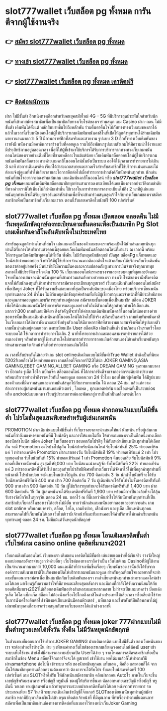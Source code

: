 # slot777wallet เว็บสล็อต pg ทั้งหมด  การันตีจากผู้ใช้งานจริง

## 👉 [สมัคร slot777wallet เว็บสล็อต pg ทั้งหมด](https://slot777wallet.com/)
## 👉 [ทางเข้า slot777wallet เว็บสล็อต pg ทั้งหมด](https://slot777wallet.com/)
## 👉 [slot777wallet เว็บสล็อต pg ทั้งหมด เครดิตฟรี](https://slot777wallet.com/)
## 👉 [ติดต่อพนักงาน](https://slot777wallet.com/)


ฝาก ไม่มีขั้นต่ำ  อีกหนึ่งทางเลือกสำหรับคนยุคสมัยใหม่ 4G – 5G ที่มีบริการสุดประทับใจสำหรับนักพนันที่เข้ามาสมัครสมาชิกเพื่อเป็นสมาชิกกับทางเว็บไซต์ของเราร่วมสนุก เกม Casino  ฝาก-ถอน ไม่มีขั้นต่ำ เดิมพันได้ตั้งแต่ หลักสิบบาทขึ้นไปถึงหลักพัน ร่วมตื่นตาตื่นใจไปกับทางทางเว็บเกมของเราได้แล้วในเวลานี้เว็บพนันออนไลน์ผู้ให้บริการเกมเดิมพันพนันคาสิโนที่เปิดให้ลูกค้าทุกท่านได้ร่วมเดิมพันมายาวนานมากกว่า 5 ปี มีภาพกราฟฟิกที่สมจริงและสวยงาม รูปแบบ 3 D
อีกทั้งทางเว็บเดิมพันของเรายังมี พนักงานมืออาชีพการสร้างเว็บที่คอยดูเล  รวมไปถึงพัฒนารูปแบบตัวเกมให้มีความน่าใช้งานและมีประสิทธิภาพอยู่ตลอดเวลา เพื่อที่ให้ผู้ที่เข้ามาใช้บริการได้รับการบริการจากทางทางเว็บเกมพนันออนไลน์ของเราอย่างเต็มที่โดยที่ขาดเหลืออะไรแม้แต่น้อย เว็บเดิมพันสล็อตออนไลน์ผู้ให้บริการเกมพนันเดิมพันสล็อตของทางค่ายเกมคาสิโนออนไลน์นั้นยังเป็นระบบ ออโต้ใช้เวลาการทำรายการไม่เกิน 3 นาที ต่อการเติมเครดิต เรียกได้ว่าสะดวกสบายและรวดเร็วสำหรับสมาชิกที่ใช้บริการแน่นอนและไม่ต้องแจ้งผู้ดูแลที่ทำให้เสียเวลาและโอกาสอีกต่อไปเมื่อทำรายการฝากตังค์กับนักพนันทุกท่าน
นักเล่นพนันที่สนใจอยากจะลองร่วมเล่นเกม เกมเดิมพันคาสิโนออนไลน์ หรือ ***slot777wallet เว็บสล็อต pg ทั้งหมด*** เกมพนันเดิมพันสล็อตสมาชิกทุกท่านสามารถลงทะเบียนได้เลยเพียงกรอกประวัติตามลำดับที่ทางค่ายเรามีให้เพียงไม่กี่ลำดับเท่านั้น ใช้เวลาในการทำรายการลงทะเบียนไม่ถึง 2 นาทีผู้เล่นเกมพนันทุกท่านก็จะได้รับยูสเซอร์และรหัสผ่านเพื่อที่จะเข้ามาร่วมสนุกสุดเร้าใจกับทางเว็บเกมของเราสมัครสมาชิกเพื่อเป็นสมาชิกกับเว็บเกมเราณ ตอนนี้รับเลยเครดิตโบนัสฟรี 100 เปอร์เซ็นต์ 

## slot777wallet เว็บสล็อต pg ทั้งหมด เปิดตลอด ตลอดคืน ไม่มีวันหยุดนักขัตฤกษ์ลงทะเบียนตามขั้นตอนเพื่อเป็นสมาชิก  Pg Slot เกมเดิมพันคาสิโนอันดับหนึ่งในประเทศไทย

สำหรับคุณลูกค้าท่านไหนที่สนใจ เล่นเกมคาสิโนของตัวเกมของเราพร้อมเปิดให้นักเล่นเกมพนันทุกท่านได้รับการให้บริการแล้วตอนนี้สุดยอดเว็บเดิมพันพนันสล็อตออนไลน์ที่มาแรง ณ เวลานี้ พร้อมให้การดูแลนักเดิมพันทุกคนได้ทั้งวัน ทั้งคืน ไม่มีวันหยุดนักขัตฤกษ์ เปิดยูส สล็อตPg แจ็กพอตและโบนัสเข้าง่ายแตกบ่อย จึงทำให้มีผู้ใช้บริการจำนวนมากติดอกติดใจแล้วกลับมาใช้บริการกับเว็บเดิมพันของเราต่ออยู่บ่อยครั้ง มิหนำซ้ำยังมีความมั่นคงและความปลอดภัยสูงทางการเงินจ่ายจริงทุกบาททุกสตางค์ไม่มีประวัติการโกงเงิน 100 % เว็บเกมออนไลน์เราครบวงจรและครอบคลุมที่สุดและยังตอบโจทย์ในการเล่นของนักพนันทุกคนที่เข้ามาร่วมเล่นกับทางค่ายของเรา
ทางเว็บไซต์ของเรามีฟรีเครดิตแจกให้กับนักลงทุนที่เข้ามาทำรายการสมัครลงทะเบียนทุกยูสเซอร์ เว็บเกมเดิมพันสล็อตออนไลน์สมัครเพื่อเปิดยูส Joker ที่ได้รับความชื่นชอบมากที่สุดเป็นระดับต้นๆของเมืองไทย พร้อมบริการเซียนพนันทุกท่านตลอด 24 ชั่วโมง ไม่มีวันหยุดนักขัตฤกษ์พร้อมทั้งยังมีผู้เชี่ยวชาญและเจ้าหน้าที่ที่มีประสิทธิภาพและคุณภาพคอยดูแลและบริการทุกท่านอยู่ตลอด สมัครตามขั้นตอนเพื่อเป็นสมาชิก สล็อต JOKER เพื่อให้นักเล่นเกมพนันได้รับการบริการและดูแลอย่างทั่วถึงมีตัวเกมให้ลูกค้าทุกท่านได้เลือกเล่นมากกว่า300 เกมกันเลยทีเดียว
สิ่งสำคัญที่จะทำให้ค่ายเกมเดิมพันพนันคาสิโนออนไลน์ของทางค่ายของเรานั้นเป็นเกมเดิมพันพนันคาสิโนออนไลน์ได้เงินไปใช้จริง สมัครเป็นสมาชิก  เกมเดิมพันพนันคาสิโนเว็บเกมเราได้มีการพัฒนาและปรับปรุงตัวเกมให้มีภาพกราฟิกที่สวยงามและสมจริงเพื่อให้รูปแบบตัวเกมนั้นน่าเล่นอยู่ตลอดเวลา ลงทะเบียนเปิด User สล็อตXo เติมเงินขั้นต่ำ ฝาก/ถอน เงินรวดเร็วโดยระบบออโต้ ใช้เวลาการทำรายการไม่เกิน 2 นาทีทั้งรายการฝากและถอนสามารถทำรายการได้ด้วยตนเองง่ายๆ หรือถ้าหากผู้ใช้งานท่านใดไม่สามารถทำรายการถอนเงินด้วยตนเองได้เหล่าเซียนพนันทุกท่านสามารถแจ้งเจ้าหน้าที่เพื่อทำรายการถอนเงินให้ได้

ณ เวลานี้รับประกันได้เลยว่าเกม slot onlineเติมเงินแบบไม่มีขั้นต่ำTrue Wallet กำลังเป็นที่นิยมปี2021เลยก็ว่าได้โดยค่ายของเรา เกมสล็อตโจ๊กเกอร์123ได้นำ  JOKER GAMING,ASIA GAMING,EBET GAMING,ALLBET GAMING หรือ DREAM GAMING จุดรวมเกมบาคาร่า ป๊อกเด้ง รูเล็ต ไฮโล แบ็กแจ๊ค สล็อตออนไลน์ ที่ได้การการันตีจากจากองค์กรระดับต่างประเทศ พร้อมบริการอย่างทั่วถึงรวดเร็วทันใจคอยดูแล ตลอดเวลา 24 ชั่วโมง มอบให้แก่ผู้เดิมพัน ได้มีรูปแบบของตัวเกมที่มีความสนุกและความมันส์สนุกไปกับการแทงพนัน ได้ ตลอด 24 ชม. แล้วแต่ความต้องการของผู้เล่นพนันผ่านบนคอมพิวเตอร์ , ไอแพด , ทุกแพลตฟอร์ม และไอแพดที่เป็นระบบios หรือ androidแบบพกพา เรียนรู้ประสบการณ์และพัฒนาสู่การเป็นนักปั่นสล็อตระดับโลก

## slot777wallet เว็บสล็อต pg ทั้งหมด ฝากถอนเงินแบบไม่มีขั้นต่ำ โปรโมชั่นสุดแสนพิเศษสำหรับผู้เล่นเกมพนัน

 PROMOTION  ฝากเดิมพันแบบไม่มีขั้นต่ำ ที่เว็บเราอยากจะนำเสนอให้แก่  นักพนัน หรือผู้เล่นเกมพนันที่กำลังมองหาค่ายพนันที่มี โบนัสดีๆ และการให้แบบไม่กั๊ก ให้ค่ายเกมของเราเป็นอีกหนึ่งทางเลือกของนักล่าโบนัส สล็อต Joker ในเว็บของเรา ขอบอกกับโปรดีๆ ให้กับเหล่าเซียนพนันทุกท่านได้เลือกกัน จะมี Promotion อะไรบ้างไปดูกัน
โบนัสสำหรับนักเล่นใหม่ รับโบนัสทันที 25% ทำยอดเทิร์นแค่ 1 เท่าของเครดิต
 Promotion ฝากแรกของวัน รับโบนัสทันที 19% ทำยอดเทิร์นแค่ 2 เท่า
โปรทุกยอดฝาก รับโบนัสทันที 15% ทำยอดเทิร์นแค่ 1 เท่า
 Promotion คืนยอดเสีย รับโบนัสทันที 9% ยอดที่เสียจากนักพนัน สูงสุดถึง6,000 บาท
โบนัสแนะนำคนรู้จัก รับโบนัสทันที 22% ทำยอดเทิร์นแค่ 3 เท่าของเครดิตที่ได้รับไป
และสุดท้ายโปรสิทธิพิเศษที่ทางเว็บเราได้จัดหาไว้ให้เพื่อลูกค้าทุกท่านที่หน้าตาดี โปรฝากบ่อย จะมีแบบไหนบ้างไปดูกัน
ฝาก 700 ติดต่อกัน 3 วัน นักล่าโบนัสฟรีจะได้รับโบนัสเครดิตฟรีทันที 400 บาท
ฝาก 700 ติดต่อกัน 7 วัน ผู้เดิมพันจะได้รับโปรโมชั่นเครดิตฟรีทันที 900 บาท
ฝาก 900 ติดต่อกัน 10 วัน ผู้ใช้บริการทุกท่านจะได้รับเครดิตฟรีทันที 1,400 บาท
ฝาก 600 ติดต่อกัน 15 วัน ผู้เล่นพนันจะได้รับเครดิตฟรีทันที 1,900 บาท
พร้อมมีการปั่นวงล้อที่จะได้ลุ้นรับรางวัลบิ๊กวินในทุกๆวัน ตลอด 24 ชม. บอกไว้ ณ ที่นี้เลยว่าคืนกำไรให้กับนักพนันทุกท่านที่เป็นสมาชิกกับเว็บคาสิโนของเราได้อย่างไม่มีอั้น หากว่านักเล่นเกมพนันอยากลองและอยากจะเล่น เกม slot online หรือเกมบาคาร่า, สล็อต, ไฮโล, เกมยิงปลา, เสือมังกร และรูเล็ต เซียนพนันทุกคนสามารถกดไปที่เว็บพนันได้เลย เว็บไซต์เรามีเจ้าหน้าที่และทีมงานคอยให้คำปรึกษาให้เหล่าเซียนพนันทุกท่านอยู่ ตลอด 24 ชม. ไม่มีแม้แต่วันหยุดนักขัตฤกษ์

## slot777wallet เว็บสล็อต pg ทั้งหมด โอนเติมเครดิตขั้นต่ำ  เว็บไซต์เกม casino online สุดฮิตที่มาแรง2021

เว็บเกมเดิมพันออนไลน์ เว็บของเรา เติมถอน เครดิตไม่มีขั้นต่ำ เล่นง่ายแตกง่ายได้เงินจริง รางวัลใหญ่แตกบ่อยและอัตราจ่ายสูงกว่าค่ายอื่นๆ เว็บไซต์ของทางเราถือว่าเป็น เว็บไซต์เกม Casinoที่มีผู้ใช้งานเป็นจำนวนมากมากกว่า 10,000 คนและมีถ้าทีว่าจะเพิ่มขึ้นเรื่อยๆ เว็บพนันของเรานั้นยังได้รับจากองค์กรระบดับนานาชาติในเรื่องของเปิดให้บริการเกมพนันและดูแล สำหรับคุณที่สนใจและอยากที่จะทำตามขั้นตอนการสมัครเพื่อเป็นสมาชิกกับเว็บเดิมพันของเรา เหล่าเซียนพนันทุกท่านสามารถแอดไลน์เข้ามาได้เลย
	มาเรียนรู้กับความเร้าใจที่มีภาพและเสียงสุดอลังการ และมีเกมที่กำลังได้รับความนิยมให้กับยอดฮิตที่มาแรง2021ได้เลือกลงเดิมพันอย่างล้นหลามและหลากหลาย  ไม่ว่าจะเป็นเกมบาคาร่า ป๊อกเด้ง รูเล็ต ไฮโล แบ็กแจ๊ค สล็อต ไม่ต้องนั่งเครื่องไปไกลถึงคาสิโนต่างประเทศให้เสียเวลา หรือเสียค่าใช้จ่ายในการนั่งเครื่องอีกต่อไป เพียงแค่เซียนพนันมีคอมพิวเตอร์ , แท็บเลต และโทรศัพท์มือถือพกพาได้ผู้เล่นพนันทุกคนก็สามารถร่วมสนุกกับทางเว็บของเราได้แล้วช่วงเวลานี้

## slot777wallet เว็บสล็อต pg ทั้งหมด joker 777ฝากแบบไม่มีขั้นต่ำทรูวอเลทได้ทั้งวัน ทั้งคืน ไม่มีวันหยุดนักขัตฤกษ์

ในส่วนของขั้นตอนการใช้บริการJOKER GAMING ฝากเติมเครดิต แบบไม่มีขั้นต่ำ ของเว็บพนันของเรา จะต้องทำอะไรบ้างนั้น ง่าย ๆ เพียงแค่ทางเว็บไซต์ของเราเกมเสี่ยงดวงออนไลน์ต้องมี user เข้าระบบเพื่อใช้งาน ถ้ายังไม่มีสามารถลงทะเบียนเปิด Userได้ง่าย ๆ จากโหมดการสมัครสมาชิกเพื่อเป็นสมาชิกในช่อง Menu สล็อตโจ๊กเกอร์จึงจะได้ ยูสเซอร์ เข้าใช้งาน พอได้มาแล้วก็ให้ทำตามวิธีผ่านsmartphone ต่อไปนี้
เข้าระบบ รหัส  ของนักพนันทุกคน แท็บเลต , มือถือ และคอมก็ได้
จากนั้นให้สมาชิกทุกท่านเลือกความต้องการว่า ต้องการจะได้รับโปร รับเลยโบนัสเครดิตฟรี 100 เปอร์เซ็นต์ เกม SLOTหรือไม่รับ
ให้นักพนันสมัครสมาชิก คลิกฝากถอน Autoไว ภาพในเว็บจะขึ้นเลขบัญชีพร้อมธนาคาร หรือบัญชี ทรูมันนี่ ของผู้ให้บริการขึ้นมา
คัดลอกหมายเลขบัญชี หรือบัญชี  ทรู มันนี่ วอเลท ของผู้เล่นพนัน แล้วทำธุรกรรมระบบฝากเครดิตขั้นต่ำได้เลย
หลังจากทำรายการ รอประมาณเพียง 57 วินาที ระบบจะเติมเงินเข้าบัญชีโจ๊กเกอร์ SLOTของเซียนพนันทุกท่านผู้สมัครสมาชิก
หากมีปัญหาเรื่องเงินไม่เข้า กรุณาติดต่อเจ้าหน้าที่ ที่มีคุณภาพ ที่ทำเรื่องทำตามขั้นตอนการสมัครเพื่อเป็นสมาชิกผ่านช่องทางการติดต่อที่แนบเอาไว้ทางหน้าเว็บJoker Gaming


